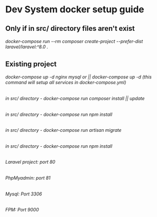 # Dev System docker setup guide

## Only if in src/ directory files aren't exist
###### docker-compose run --rm composer create-project --prefer-dist laravel/laravel:^8.0 .

## Existing project
###### docker-compose up -d nginx mysql or || docker-compose up -d (this command will setup all services in docker-compose.yml)
###### in src/ directory - docker-compose run composer install || update
###### in src/ directory - docker-compose run npm install 
###### in src/ directory - docker-compose run artisan migrate
###### in src/ directory - docker-compose run npm install

###### Laravel project: port 80
###### PhpMyadmin: port 81
###### Mysql: Port 3306
###### FPM: Port 9000
